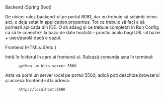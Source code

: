 Backend (Spring Boot)

  De obicei rulez backend-ul pe portul 8081, dar nu trebuie să schimbi nimic aici, e deja setat în application.properties.
  Tot ce trebuie să faci e să pornești aplicația din IDE.
  O să adaug și ce trebuie completat în Run Config ca să te conectezi la baza de date hostată – practic acolo bagi URL-ul bazei + user/parolă dacă e cazul.

Frontend (HTML/JS/etc.)

  Intră în folderul în care ai frontend-ul. Rulează comanda asta în terminal:
  
          python -m http.server 5500

  Asta va porni un server local pe portul 5500, adică poți deschide browserul și accesa frontend-ul la adresa:
  
          http://localhost:5500
